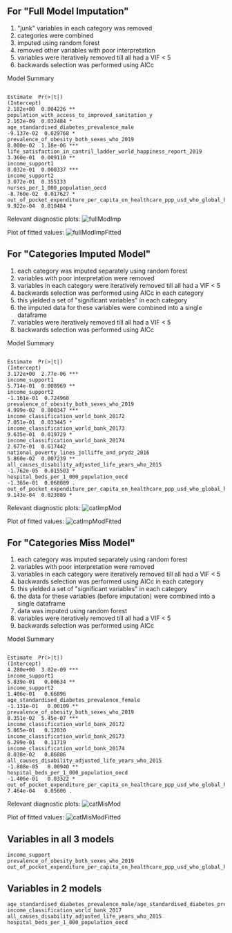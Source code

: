 ## For "Full Model Imputation"

1. "junk" variables in each category was removed
2. categories were combined
3. imputed using random forest
4. removed other variables with poor interpretation
4. variables were iteratively removed till all had a VIF < 5
5. backwards selection was performed using AICc

Model Summary
```
                                                                                           Estimate  Pr(>|t|)    
(Intercept)                                                                               2.182e+00  0.004226 ** 
population_with_access_to_improved_sanitation_y                                           2.162e-09  0.032484 *  
age_standardised_diabetes_prevalence_male                                                -9.137e-02  0.029768 *  
prevalence_of_obesity_both_sexes_who_2019                                                 8.000e-02  1.18e-06 ***
life_satisfaction_in_cantril_ladder_world_happiness_report_2019                           3.360e-01  0.009110 ** 
income_support1                                                                           8.032e-01  0.000337 ***
income_support2                                                                           3.072e-01  0.355133    
nurses_per_1_000_population_oecd                                                         -8.760e-02  0.017627 *  
out_of_pocket_expenditure_per_capita_on_healthcare_ppp_usd_who_global_health_expenditure  9.922e-04  0.010484 *  
```

Relevant diagnostic plots:
![fullModImp](fullModImp.png)

Plot of fitted values:
![fullModImpFitted](fullModImpFitted.png)

## For "Categories Imputed Model"
1. each category was imputed separately using random forest
2. variables with poor interpretation were removed
3. variables in each category were iteratively removed till all had a VIF < 5
4. backwards selection was performed using AICc in each category
5. this yielded a set of "significant variables" in each category
6. the imputed data for these variables were combined into a single dataframe
7. variables were iteratively removed till all had a VIF < 5
8. backwards selection was performed using AICc

Model Summary
```
                                                                                           Estimate  Pr(>|t|)    
(Intercept)                                                                               3.172e+00  2.77e-06 ***
income_support1                                                                           5.714e-01  0.008969 ** 
income_support2                                                                          -1.161e-01  0.724960    
prevalence_of_obesity_both_sexes_who_2019                                                 4.999e-02  0.000347 ***
income_classification_world_bank_20172                                                    7.051e-01  0.033445 *  
income_classification_world_bank_20173                                                    9.635e-01  0.019729 *  
income_classification_world_bank_20174                                                    2.677e-01  0.617442    
national_poverty_lines_jolliffe_and_prydz_2016                                            5.860e-02  0.007239 ** 
all_causes_disability_adjusted_life_years_who_2015                                       -1.762e-05  0.015503 *  
hospital_beds_per_1_000_population_oecd                                                  -1.365e-01  0.068089 .  
out_of_pocket_expenditure_per_capita_on_healthcare_ppp_usd_who_global_health_expenditure  9.143e-04  0.023089 *  
```

Relevant diagnostic plots:
![catImpMod](catImpMod.png)

Plot of fitted values:
![catImpModFitted](catImpModFitted.png)

## For "Categories Miss Model"
1. each category was imputed separately using random forest
2. variables with poor interpretation were removed
3. variables in each category were iteratively removed till all had a VIF < 5
4. backwards selection was performed using AICc in each category
5. this yielded a set of "significant variables" in each category
6. the data for these variables (before imputation) were combined into a single dataframe
7. data was imputed using random forest
8. variables were iteratively removed till all had a VIF < 5
9. backwards selection was performed using AICc

Model Summary
```
                                                                                           Estimate  Pr(>|t|)    
(Intercept)                                                                               4.280e+00  3.02e-09 ***
income_support1                                                                           5.839e-01   0.00634 ** 
income_support2                                                                           1.406e-01   0.66896    
age_standardised_diabetes_prevalence_female                                              -1.131e-01   0.00109 ** 
prevalence_of_obesity_both_sexes_who_2019                                                 8.351e-02  5.45e-07 ***
income_classification_world_bank_20172                                                    5.065e-01   0.12030    
income_classification_world_bank_20173                                                    6.299e-01   0.11719    
income_classification_world_bank_20174                                                    8.038e-02   0.86886    
all_causes_disability_adjusted_life_years_who_2015                                       -1.808e-05   0.00940 ** 
hospital_beds_per_1_000_population_oecd                                                  -1.406e-01   0.03322 *  
out_of_pocket_expenditure_per_capita_on_healthcare_ppp_usd_who_global_health_expenditure  7.464e-04   0.05606 .  
```

Relevant diagnostic plots:
![catMisMod](catMisMod.png)

Plot of fitted values:
![catMisModFitted](catMisModFitted.png)

## Variables in all 3 models
```
income_support
prevalence_of_obesity_both_sexes_who_2019
out_of_pocket_expenditure_per_capita_on_healthcare_ppp_usd_who_global_health_expenditure
```

## Variables in 2 models
```
age_standardised_diabetes_prevalence_male/age_standardised_diabetes_prevalence_female
income_classification_world_bank_2017
all_causes_disability_adjusted_life_years_who_2015
hospital_beds_per_1_000_population_oecd
```